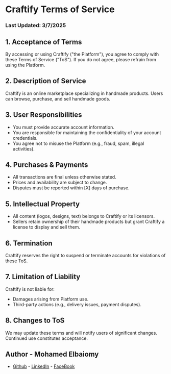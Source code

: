 # Craftify Terms of Service
### Last Updated: 3/7/2025

## 1. Acceptance of Terms

By accessing or using Craftify ("the Platform"), you agree to comply with these Terms of Service ("ToS"). If you do not agree, please refrain from using the Platform.

## 2. Description of Service

Craftify is an online marketplace specializing in handmade products. Users can browse, purchase, and sell handmade goods.

## 3. User Responsibilities

- You must provide accurate account information.
- You are responsible for maintaining the confidentiality of your account credentials.
- You agree not to misuse the Platform (e.g., fraud, spam, illegal activities).

## 4. Purchases & Payments

- All transactions are final unless otherwise stated.
- Prices and availability are subject to change.
- Disputes must be reported within [X] days of purchase.

## 5. Intellectual Property

- All content (logos, designs, text) belongs to Craftify or its licensors.
- Sellers retain ownership of their handmade products but grant Craftify a license to display and sell them.

## 6. Termination

Craftify reserves the right to suspend or terminate accounts for violations of these ToS.

## 7. Limitation of Liability

Craftify is not liable for:

- Damages arising from Platform use.
- Third-party actions (e.g., delivery issues, payment disputes).

## 8. Changes to ToS

We may update these terms and will notify users of significant changes. Continued use constitutes acceptance.

## Author - Mohamed Elbaiomy

- [Github](https://github.com/mohamedelbaiomy) - [LinkedIn](https://www.linkedin.com/in/mohamed-elbaiomy262003/) - [FaceBook](https://www.facebook.com/Original262003)
